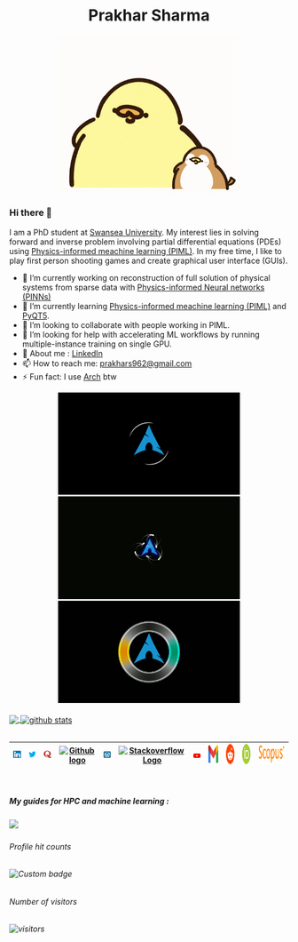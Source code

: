 <center>
<h1> Prakhar Sharma </h1>
<img src="Asset/giphy.gif" width="328"/>
</center>

### Hi there 👋
I am a PhD student at [Swansea University](https://www.swansea.ac.uk/). My interest lies in solving forward and inverse problem involving partial differential equations (PDEs) using [Physics-informed meachine learning (PIML)](https://medium.com/@zhaoshuai1989/why-do-we-need-physics-informed-machine-learning-piml-d11fe0c4436c). In my free time, I like to play first person shooting games and create graphical user interface (GUIs).



- 🔭 I’m currently working on reconstruction of full solution of physical systems from sparse data with [Physics-informed Neural networks (PINNs)](https://link.springer.com/article/10.1007/s11831-023-09890-4)
- 🌱 I’m currently learning [Physics-informed meachine learning (PIML)](https://medium.com/@zhaoshuai1989/why-do-we-need-physics-informed-machine-learning-piml-d11fe0c4436c) and [PyQT5](https://riverbankcomputing.com/software/pyqt/intro).
- 👯 I’m looking to collaborate with people working in PIML.
- 🤔 I’m looking for help with accelerating ML workflows by running multiple-instance training on single GPU.
- 💬 About me : [LinkedIn](https://www.linkedin.com/in/prak-sharma/)
- 📫 How to reach me: prakhars962@gmail.com
- ⚡ Fun fact: I use [Arch](https://archlinux.org/) btw

<center>
<img src="Asset/arch.gif" width="328">
<img src="Asset/arch_2.gif" width="328">
<img src="Asset/arch_3.gif" width="328">
</center>
<br>

<a href="https://github.com/praksharma">
  <img align="center" src="https://github-readme-stats.vercel.app/api/top-langs/?username=praksharma&theme=radical" />
</a>

<a href="https://github.com/praksharma">
 <img align="center" src="https://github-readme-stats.vercel.app/api?username=praksharma&show_icons=true&theme=radical" alt="github stats"/>
</a>

<br>
<br>

| [<img src="Asset/Linkedin.svg" alt="Linkedin Logo" width="32">](https://www.linkedin.com/in/prak-sharma/) | [<img src="Asset/Twitter.svg" alt="Twitter Logo" width="32">](https://twitter.com/prakhar962) | [<img src="Asset/quora.png" alt="quora logo" width="32">](https://www.quora.com/profile/Prakhar-Sharma-290)| [<img src="https://cdn.svgporn.com/logos/github-icon.svg" alt="Github logo" width="34">](https://github.com/praksharma) | [<img src="Asset/wordpress.svg" alt="wordpress Logo" width="30">](https://prakhar962.wordpress.com/) | [<img src="https://cdn.svgporn.com/logos/stackoverflow-icon.svg" alt="Stackoverflow Logo" width="28">](https://stackoverflow.com/users/14598633/prakhar-sharma) | [<img src="Asset/youtube.svg" alt="youtube Logo" width="30">](https://www.youtube.com/@wonderhd6844) | [<img src="Asset/gmail.svg" alt="Gmail logo" height="32">](mailto:prakhars962@gmail.com)| [<img src="Asset/reddit.svg" alt="reddit logo" height="36">](https://www.reddit.com/user/Captain-Thor)| [<img src="Asset/ORCID.svg.png" alt="orcid logo" height="36">](https://orcid.org/my-orcid?orcid=0000-0002-7635-1857) | [<img src="Asset/Scopus.png" alt="scopus logo" height="36">](https://www.scopus.com/authid/detail.uri?authorId=57693143700)|
|:---:|:---:|:---:|:---:|:---:|:---:|:---:|:---:|:---:|:---:|:---:|
<br>
<h5>My guides for HPC and machine learning : <h5>

<a href="https://github.com/praksharma/Sunbird">
  <img align="center" src="https://github-readme-stats.vercel.app/api/pin/?username=praksharma&repo=Sunbird&theme=dark" />
</a>


<h6>Profile hit counts<h6>

![Custom badge](https://img.shields.io/endpoint?color=Green&style=for-the-badge&url=https%3A%2F%2Fhits.dwyl.com%2Fpraksharma%2Fpraksharma.json) 

 <h6>Number of visitors<h6>
 
 ![visitors](https://visitor-badge.laobi.icu/badge?page_id=praksharma)